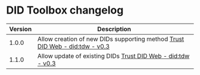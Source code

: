 # DID Toolbox changelog

| Version | Description                                                                                                                  |
|---------|------------------------------------------------------------------------------------------------------------------------------|
| 1.0.0   | Allow creation of new DIDs supporting method [Trust DID Web - did:tdw - v0.3](https://identity.foundation/trustdidweb/v0.3/) |
| 1.1.0   | Allow update of existing DIDs [Trust DID Web - did:tdw - v0.3](https://identity.foundation/trustdidweb/v0.3/)                |